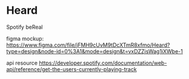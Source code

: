 # Heard
Spotify beReal

figma mockup:
https://www.figma.com/file/jFMH9cUvM9tDcXTmR8xfmo/Heard?type=design&node-id=0%3A1&mode=design&t=vxDZZjsWag1iXWbe-1

api resource
https://developer.spotify.com/documentation/web-api/reference/get-the-users-currently-playing-track
